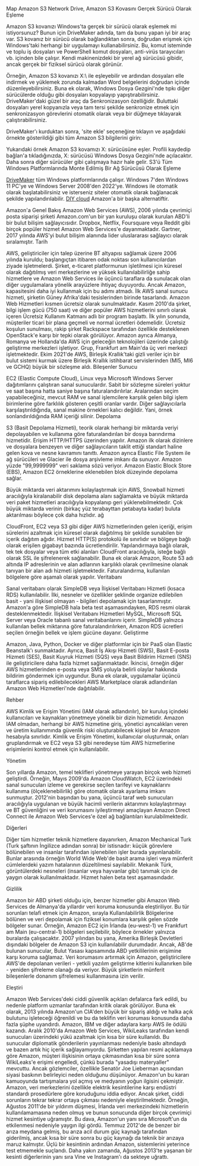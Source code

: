 Map Amazon S3 Network Drive, Amazon S3 Kovasını Gerçek Sürücü Olarak Eşleme


Amazon S3 kovanızı Windows'ta gerçek bir sürücü olarak eşlemek mi istiyorsunuz? Bunun için DriveMaker adında, tam da bunu yapan iyi bir araç var. S3 kovanız bir sürücü olarak bağlandıktan sonra, doğrudan erişmek için Windows'taki herhangi bir uygulamayı kullanabilirsiniz. Bu, komut isteminde ve toplu iş dosyaları ve PowerShell komut dosyaları, anti-virüs tarayıcıları vb. içinden bile çalışır. Kendi makinenizdeki bir yerel ağ sürücüsü gibidir, ancak gerçek bir fiziksel sürücü olarak görünür.

Örneğin, Amazon S3 kovanızı X:\ ile eşleyebilir ve ardından dosyaları elle indirmek ve yüklemek zorunda kalmadan Word belgelerini doğrudan içinde düzenleyebilirsiniz. Buna ek olarak, Windows Dosya Gezgini'nde tıpkı diğer sürücülerde olduğu gibi dosyaları kopyalayıp yapıştırabilirsiniz. DriveMaker'daki güzel bir araç da Senkronizasyon özelliğidir. Buluttaki dosyaları yerel kopyanızla veya tam tersi şekilde senkronize etmek için senkronizasyon görevlerini otomatik olarak veya bir düğmeye tıklayarak çalıştırabilirsiniz.

DriveMaker'ı kurduktan sonra, 'site ekle' seçeneğine tıklayın ve aşağıdaki örnekte gösterildiği gibi tüm Amazon S3 bilgilerini girin:

Yukarıdaki örnek Amazon S3 kovamızı X: sürücüsüne eşler. Profili kaydedip bağlan'a tıkladığınızda, X: sürücüsü Windows Dosya Gezgini'nde açılacaktır. Daha sonra diğer sürücüler gibi çalışmaya hazır hale gelir.
S3'ü Tüm Windows Platformlarında Monte Edilmiş Bir Ağ Sürücüsü Olarak Eşleme

[DriveMaker](https://backupchain.com/en/drivermakerplus-mountmap-ftp-and-ftps-secure-to-a-drive-letter/) tüm Windows platformlarında çalışır. Windows 7'den Windows 11 PC'ye ve Windows Server 2008'den 2022'ye. Windows ile otomatik olarak başlatabilirsiniz ve isterseniz siteler otomatik olarak bağlanacak şekilde yapılandırılabilir. [DIY cloud](https://backupchain.com/i/how-to-own-private-diy-cloud-server-storage-with-mapped-drive) Amazon'a bir başka alternatiftir.

Amazon'a Genel Bakış
Amazon Web Services (AWS), 2006 yılında çevrimiçi posta siparişi şirketi Amazon.com'un bir yan kuruluşu olarak kurulan ABD'li bir bulut bilişim sağlayıcısıdır. Dropbox, Netflix, Foursquare veya Reddit gibi birçok popüler hizmet Amazon Web Services'e dayanmaktadır. Gartner, 2017 yılında AWS'yi bulut bilişim alanında lider uluslararası sağlayıcı olarak sıralamıştır.
Tarih

AWS, geliştiriciler için talep üzerine BT altyapısı sağlamak üzere 2006 yılında kuruldu; başlangıçtan itibaren odak noktası son kullanıcılardan ziyade işletmelerdi. Şirket, e-ticaret platformunun işletilmesi için küresel olarak dağıtılmış veri merkezlerine ve yüksek kullanılabilirliğe sahip hizmetlere ve Amazon Web Services ile üçüncü taraflara da sunulacak olan diğer uygulamalara yönelik arayüzlere ihtiyaç duyuyordu. Ancak Amazon, kapasitesini daha iyi kullanmak için bu adımı atmadı. İlk AWS sanal sunucu hizmeti, şirketin Güney Afrika'daki tesislerinden birinde tasarlandı.
Amazon Web Hizmetleri kısmen ücretsiz olarak sunulmaktadır. Kasım 2010'da şirket, bilgi işlem gücü (750 saat) ve diğer popüler AWS hizmetlerini sınırlı olarak içeren Ücretsiz Kullanım Katmanı adlı bir program başlattı. İlk yılın sonunda, müşteriler ticari bir plana geçmeli ve normal ücretleri ödemelidir. Ücretsiz koşulun sunulması, rakip şirket Rackspace tarafından özellikle desteklenen OpenStack'e karşı bir tepki olarak görülüyor.
Amazon ayrıca Almanya, Romanya ve Hollanda'da AWS için geleceğin teknolojileri üzerinde çalıştığı geliştirme merkezleri işletiyor. Grup, Frankfurt am Main'da üç veri merkezi işletmektedir.
Ekim 2021'de AWS, Birleşik Krallık'taki gizli veriler için bir bulut sistemi kurmak üzere Birleşik Krallık istihbarat servislerinden (MI5, MI6 ve GCHQ) büyük bir sözleşme aldı.
Bileşenler
Sunucu

EC2 (Elastic Compute Cloud), Linux veya Microsoft Windows Server dağıtımlarını çalıştıran sanal sunuculardır. Sabit bir sözleşme süreleri yoktur ve saat başına hatta saniye başına faturalandırılırlar. Aralarından seçim yapabileceğiniz, mevcut RAM ve sanal işlemcilere karşılık gelen bilgi işlem birimlerine göre farklılık gösteren çeşitli oranlar vardır. Diğer sağlayıcılarla karşılaştırıldığında, sanal makine örnekleri kalıcı değildir. Yani, örnek sonlandırıldığında RAM içeriği silinir.
Depolama



S3 (Basit Depolama Hizmeti), teorik olarak herhangi bir miktarda veriyi depolayabilen ve kullanıma göre faturalandırılan bir dosya barındırma hizmetidir. Erişim HTTP/HTTPS üzerinden yapılır. Amazon ilk olarak dizinlere ve dosyalara benzeyen ve diğer sağlayıcıların taklit ettiği standart haline gelen kova ve nesne kavramını tanıttı. Amazon ayrıca Elastic File System ile ağ sürücüleri ve Glacier ile dosya arşivleme imkanı da sunuyor. Amazon yüzde "99,9999999" veri saklama sözü veriyor.
Amazon Elastic Block Store (EBS), Amazon EC2 örneklerine eklenebilen blok düzeyinde depolama sağlar.

Büyük miktarda veri aktarımını kolaylaştırmak için AWS, Snowball hizmeti aracılığıyla kiralanabilir disk depolama alanı sağlamakta ve büyük miktarda veri paket hizmetleri aracılığıyla kopyalanıp geri yüklenebilmektedir. Çok büyük miktarda verinin (birkaç yüz terabayttan petabayta kadar) buluta aktarılması böylece çok daha hızlıdır.
ağ


CloudFront, EC2 veya S3 gibi diğer AWS hizmetlerinden gelen içeriği, erişim sürelerini azaltmak için küresel olarak dağıtılmış bir şekilde sunabilen bir içerik dağıtım ağıdır. Hizmet HTTP(S) protokolü ile sınırlıdır ve bölgeye bağlı olarak erişilen gigabayt bazında ücretlendirilir. Yapılandırmaya bağlı olarak, tek tek dosyalar veya tüm etki alanları CloudFront aracılığıyla, isteğe bağlı olarak SSL ile şifrelenerek sağlanabilir. Buna ek olarak Amazon, Route 53 adı altında IP adreslerinin ve alan adlarının karşılıklı olarak çevrilmesine olanak tanıyan bir alan adı hizmeti işletmektedir. Faturalandırma, kullanılan bölgelere göre aşamalı olarak yapılır.
Veritabanı

Sanal veritabanı olarak SimpleDB veya İlişkisel Veritabanı Hizmeti (kısaca RDS) kullanılabilir. İlki, nesneler ve özellikler şeklinde organize edilebilen basit - yani ilişkisel olmayan - bilgileri depolamak için tasarlanmıştır. Amazon'a göre SimpleDB hala beta test aşamasındayken, RDS resmi olarak desteklenmektedir. İlişkisel Veritabanı Hizmetleri MySQL, Microsoft SQL Server veya Oracle tabanlı sanal veritabanlarını içerir. SimpleDB yalnızca kullanılan bellek miktarına göre faturalandırılırken, Amazon RDS ücretleri seçilen örneğin bellek ve işlem gücüne dayanır.
Geliştirme

Amazon, Java, Python, Docker ve diğer platformlar için bir PaaS olan Elastic Beanstalk'ı sunmaktadır. Ayrıca, Basit İş Akışı Hizmeti (SWS), Basit E-posta Hizmeti (SES), Basit Kuyruk Hizmeti (SQS) veya Basit Bildirim Hizmeti (SNS) ile geliştiricilere daha fazla hizmet sağlanmaktadır. İkincisi, örneğin diğer AWS hizmetlerinden e-posta veya SMS yoluyla belirli olaylar hakkında bildirim göndermek için uygundur. Buna ek olarak, uygulamalar üçüncü taraflarca sipariş edilebilecekleri AWS Marketplace olarak adlandırılan Amazon Web Hizmetleri'nde dağıtılabilir.


Rehber

AWS Kimlik ve Erişim Yönetimi (IAM olarak adlandırılır), bir kuruluş içindeki kullanıcıları ve kaynakları yönetmeye yönelik bir dizin hizmetidir. Amazon IAM olmadan, herhangi bir AWS hizmetine giriş, yönetici ayrıcalıkları veren ve üretim kullanımında güvenlik riski oluşturabilecek kişisel bir Amazon hesabıyla sınırlıdır. Kimlik ve Erişim Yönetimi, kullanıcılar oluşturmak, onları gruplandırmak ve EC2 veya S3 gibi neredeyse tüm AWS hizmetlerine erişimlerini kontrol etmek için kullanılabilir.


Yönetim

Son yıllarda Amazon, temel teklifleri yönetmeye yarayan birçok web hizmeti geliştirdi. Örneğin, Mayıs 2009'da Amazon CloudWatch, EC2 üzerindeki sanal sunucuları izleme ve gerekirse seçilen tarifeyi ve kaynaklarını kullanıma (ölçeklenebilirlik) göre otomatik olarak ayarlama imkanı sunmuştur. 2012'nin başından bu yana, üçüncü taraf web sunucuları aracılığıyla uygulanan ve büyük hacimli verilerin aktarımını kolaylaştırmayı ve BT güvenliğini ve veri korumasını iyileştirmeyi amaçlayan Amazon Direct Connect ile Amazon Web Services'e özel ağ bağlantıları kurulabilmektedir.


Diğerleri

Diğer tüm hizmetler teknik hizmetlere dayanırken, Amazon Mechanical Turk (Turk şaftının İngilizce adından sonra) bir istisnadır: küçük görevlere bölünebilen ve insanlar tarafından işlenebilen işler burada yayınlanabilir. Bunlar arasında örneğin World Wide Web'de basit arama işleri veya münferit cümlelerdeki yazım hatalarının düzeltilmesi sayılabilir. Mekanik Türk, görüntülerdeki nesneleri (insanlar veya hayvanlar gibi) tanımak için de yaygın olarak kullanılmaktadır. Hizmet halen beta test aşamasındadır.




Gizlilik

Amazon bir ABD şirketi olduğu için, benzer hizmetler gibi Amazon Web Services de Almanya'da yıllardır veri koruma konusunda eleştiriliyor. Bu tür sorunları telafi etmek için Amazon, sırayla Kullanılabilirlik Bölgelerine bölünen ve veri depolamak için fiziksel konumlara karşılık gelen sözde bölgeler sunar. Örneğin, Amazon EC2 için İrlanda (eu-west-1) ve Frankfurt am Main (eu-central-1) bölgeleri seçilebilir, böylece örnekler yalnızca buralarda çalışacaktır. 2007 yılından bu yana, Amerika Birleşik Devletleri dışındaki bölgeler de Amazon S3 için kullanılabilir durumdadır. Ancak, AB'de bulunan sunucular, Bulut Yasası kapsamında ABD yetkililerinin erişimine karşı koruma sağlamaz.
Veri korumasını artırmak için Amazon, geliştiricilere AWS'de depolanan verileri - yetkili yazılım geliştirme kitlerini kullanırken bile - yeniden şifreleme olanağı da veriyor. Büyük şirketlerin münferit bileşenlerle donanım şifrelemesi kullanmasına izin verilir.


Eleştiri

Amazon Web Services'deki ciddi güvenlik açıkları defalarca fark edildi, bu nedenle platform uzmanlar tarafından kritik olarak görülüyor. Buna ek olarak, 2013 yılında Amazon'un CIA'den büyük bir sipariş aldığı ve halka açık bulutunu işleteceği öğrenildi ve bu da teklifin veri koruması konusunda daha fazla şüphe uyandırdı. Amazon, IBM ve diğer adaylara karşı AWS ile ödülü kazandı.
Aralık 2010'da Amazon Web Services, WikiLeaks tarafından kendi sunucuları üzerindeki yükü azaltmak için kısa bir süre kullanıldı. Bu sunucular diplomatik gönderilerin yayınlanması nedeniyle baskı altındaydı ve bazen artık hiç içerik sağlayamıyordu. Şirketten yapılan resmi açıklamaya göre Amazon, müşteri ilişkisinin ortaya çıkmasından kısa bir süre sonra WikiLeaks'e erişimi engelledi, çünkü burada "yasadışı materyaller" mevcuttu. Ancak gözlemciler, özellikle Senatör Joe Lieberman açısından siyasi baskının belirleyici neden olduğunu düşünüyor. Amazon'un bu kararı kamuoyunda tartışmalara yol açmış ve medyanın yoğun ilgisini çekmiştir.
Amazon, veri merkezlerini özellikle elektrik kesintilerine karşı endüstri standardı prosedürlere göre koruduğunu iddia ediyor. Ancak şirket, ciddi sorunların tekrar tekrar ortaya çıkması nedeniyle eleştirilmektedir. Örneğin, Ağustos 2011'de bir yıldırım düşmesi, İrlanda veri merkezindeki hizmetlerin kullanılamamasına neden olmuş ve bunun sonucunda diğer birçok çevrimiçi hizmet kesintiye uğramıştır. Bu dava, Amazon'un yanı sıra Microsoft'un da etkilenmesi nedeniyle yaygın ilgi gördü. Temmuz 2012'de de benzer bir arıza meydana gelmiş, bu arıza acil durum güç kaynağı tarafından giderilmiş, ancak kısa bir süre sonra bu güç kaynağı da teknik bir arızaya maruz kalmıştır. Üçlü bir kesintinin ardından Amazon, sistemlerini yeterince test etmemekle suçlandı. Daha yakın zamanda, Ağustos 2013'te yaşanan bir kesinti diğerlerinin yanı sıra Vine ve Instagram'ı da sekteye uğrattı.  
